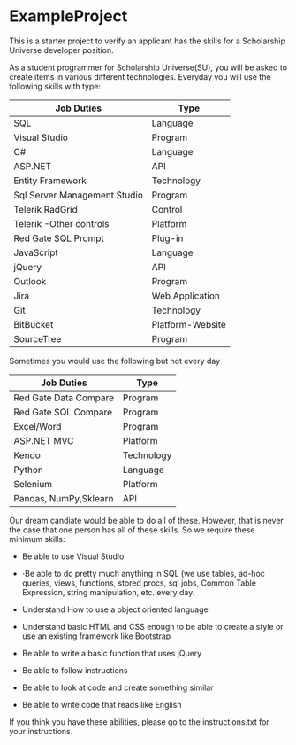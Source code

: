 # ExampleProject
This is a starter project to verify an applicant has the skills for a Scholarship Universe developer position.

As a student programmer for Scholarship Universe(SU), you will be asked to create items in various different technologies.
Everyday you will use the following skills with type:

|Job Duties	| Type |
|--------|---------|
|SQL  |	Language |
|Visual Studio	|Program |
|C# |	Language |
|ASP.NET |	API |
| Entity Framework |	Technology |
|Sql Server Management Studio |	Program |
|Telerik RadGrid |	Control |
|Telerik -Other controls |	Platform |
|Red Gate SQL Prompt |	Plug-in |
|JavaScript	|Language |
|jQuery	|API |
|Outlook|	Program |
|Jira	|Web Application|
|Git |	Technology |
|BitBucket	|Platform-Website |
|SourceTree	|Program |


Sometimes you would use the following but not every day


|Job Duties	| Type |
|--------|---------|
|Red Gate Data Compare	|Program |
|Red Gate SQL Compare	|Program |
|Excel/Word	|Program |
|ASP.NET MVC	|Platform |
|Kendo	|Technology |
|Python	|Language |
|Selenium|	Platform|
|Pandas, NumPy,Sklearn | API|



Our dream candiate would be able to do all of these. However, that is never the case that one person has all of these skills.
So we require these minimum skills:
* Be able to use Visual Studio
* ⋅Be able to do pretty much anything in SQL (we use tables, ad-hoc queries, views, functions, stored procs, sql jobs, Common Table Expression, string manipulation, etc. every day.
* Understand How to use a object oriented language

* Understand basic HTML and CSS enough to be able to create a style or use an existing framework like Bootstrap

* Be able to write a basic function that uses jQuery

* Be able to follow instructions 

* Be able to look at code and create something similar

* Be able to write code that reads like English

If you think you have these abilities, please go to the instructions.txt for your instructions.



